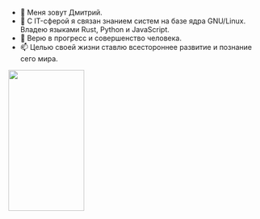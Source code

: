 - 👋 Меня зовут Дмитрий.
- 👀 С IT-сферой я связан знанием систем на базе ядра GNU/Linux. Владею языками Rust, Python и JavaScript.
- 🌱 Верю в прогресс и совершенство человека.
- 📫 Целью своей жизни ставлю всестороннее развитие и познание сего мира.

<img src="https://i.pinimg.com/originals/e2/54/2b/e2542b5c21f9f50bce597d7e9c0fbe66.jpg" width="150" height="280">
